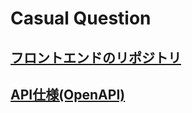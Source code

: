 # Casual Question

## [フロントエンドのリポジトリ](https://github.com/JOE-take/casual_question_front)

## [API仕様(OpenAPI)](https://joe-take.github.io/casual_question/OpenAPI/dist/index.html#/)